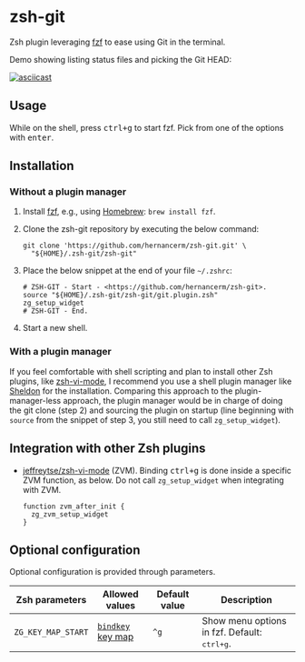# zsh-git

Zsh plugin leveraging [fzf](https://github.com/junegunn/fzf) to ease using Git in the
terminal.

Demo showing listing status files and picking the Git HEAD:

[![asciicast](https://asciinema.org/a/716275.svg)](https://asciinema.org/a/716275)

## Usage

While on the shell, press <kbd>ctrl+g</kbd> to start fzf. Pick from one of the options with
<kbd>enter</kbd>.

## Installation

### Without a plugin manager

1. Install [fzf](https://github.com/junegunn/fzf), e.g., using
   [Homebrew](https://brew.sh/): `brew install fzf`.
2. Clone the zsh-git repository by executing the below command:

    ```text
    git clone 'https://github.com/hernancerm/zsh-git.git' \
      "${HOME}/.zsh-git/zsh-git"
    ```

3. Place the below snippet at the end of your file `~/.zshrc`:

    ```text
    # ZSH-GIT - Start - <https://github.com/hernancerm/zsh-git>.
    source "${HOME}/.zsh-git/zsh-git/git.plugin.zsh"
    zg_setup_widget
    # ZSH-GIT - End.
    ```

4. Start a new shell.

### With a plugin manager

If you feel comfortable with shell scripting and plan to install other Zsh plugins, like
[zsh-vi-mode](https://github.com/jeffreytse/zsh-vi-mode), I recommend you use a shell
plugin manager like [Sheldon](https://github.com/rossmacarthur/sheldon) for the
installation. Comparing this approach to the plugin-manager-less approach, the plugin
manager would be in charge of doing the git clone (step 2) and sourcing the plugin on
startup (line beginning with `source` from the snippet of step 3, you still need to call
`zg_setup_widget`).

## Integration with other Zsh plugins

- [jeffreytse/zsh-vi-mode](https://github.com/jeffreytse/zsh-vi-mode) (ZVM).
Binding <kbd>ctrl+g</kbd> is done inside a specific ZVM function, as below. Do not call
`zg_setup_widget` when integrating with ZVM.

    ```text
    function zvm_after_init {
      zg_zvm_setup_widget
    }
    ```

## Optional configuration

Optional configuration is provided through parameters.

<table>
<thead>
<tr>
<th>Zsh parameters</th><th>Allowed values</th>
<th>Default value</th><th>Description</th>
</tr>
</thead>
<tbody>
<tr>
<td><code>ZG_KEY_MAP_START</code></td>
<td>
<a href="https://github.com/rothgar/mastering-zsh/blob/master/docs/helpers/bindkey.md">
<code>bindkey</code> key map</a></td><td><code>^g</code></td>
<td>
Show menu options in fzf. Default: <kbd>ctrl+g</kbd>.
</td>
</tr>
</tbody>
</table>
